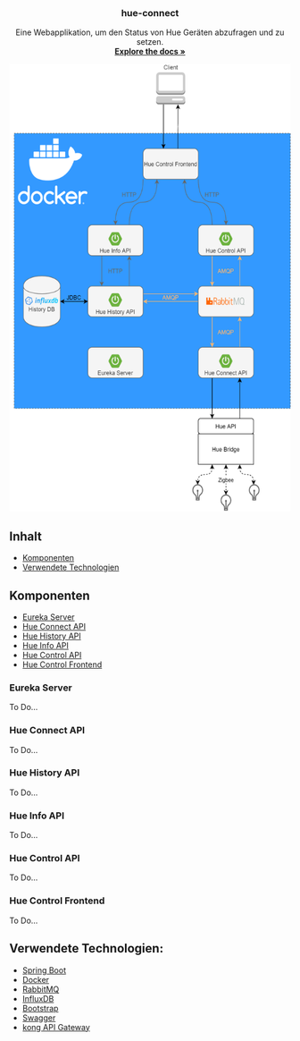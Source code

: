 <br />
<p align="center">
  <h3 align="center">hue-connect</h3>

  <p align="center">
    Eine Webapplikation, um den Status von Hue Geräten abzufragen und zu setzen.
    <br />
    <a href="https://github.com/mariusgiesen/hue-connect"><strong>Explore the docs »</strong></a>
    <br />
  </p>
  <img src="system_components.png" height="800">
</p>

## Inhalt
* [Komponenten](#komponenten)
* [Verwendete Technologien](#verwendete-technologien)

## Komponenten

* [Eureka Server](#eureka-server)
* [Hue Connect API](#hue-connect-api)
* [Hue History API](#hue-history-api)
* [Hue Info API](#hue-info-api)
* [Hue Control API](#hue-control-api)
* [Hue Control Frontend](#hue-control-frontend)

### Eureka Server
To Do...

### Hue Connect API
To Do...

### Hue History API
To Do...

### Hue Info API
To Do...

### Hue Control API
To Do...

### Hue Control Frontend
To Do...

## Verwendete Technologien:
* [Spring Boot](https://spring.io/projects/spring-boot)
* [Docker](https://www.docker.com/)
* [RabbitMQ](https://www.rabbitmq.com/)
* [InfluxDB](https://www.influxdata.com/)
* [Bootstrap](https://getbootstrap.com/)
* [Swagger](https://swagger.io/)
* [kong API Gateway](https://konghq.com/)
